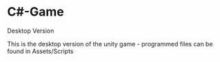# C#-Game
Desktop Version

This is the desktop version of the unity game - programmed files can be found in Assets/Scripts
